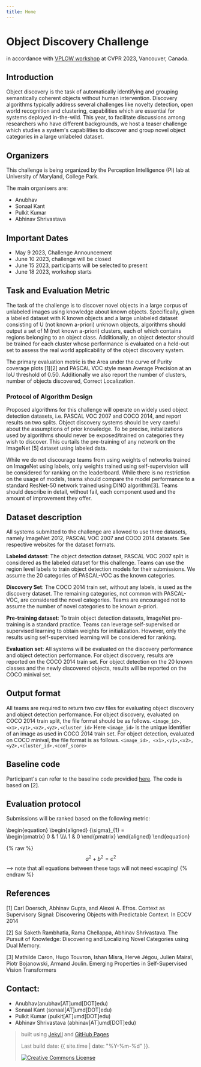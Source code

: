 ```yaml
---
title: Home
---
```


# Object Discovery Challenge 

in accordance with [VPLOW workshop](https://vplow.github.io/vplow_3rd.html) at CVPR 2023, Vancouver, Canada.

<!-- {% include figure.html img="car-images.png" alt="intro image here" caption="SOFAR (SOCAR: Socially-Obtained CAR image dataset" width="99%" %} -->
 

<!-- <div class="toc" markdown="1"> -->
## Introduction

  Object discovery is the task of automatically identifying and grouping semantically coherent objects without human intervention. Discovery algorithms typically address several challenges like novelty detection, open world recognition and clustering, capabilities which are essential for systems deployed in-the-wild. This year, to facilitate discussions among researchers who have different backgrounds, we host a teaser challenge which studies a system's capabilities to discover and group novel object categories in a large unlabeled dataset.

 
<!-- </div> -->


<!-- <div class="toc" markdown="1"> -->
## Organizers

This challenge is being organized by the Perception Intelligence (PI) lab at University of Maryland, College Park. 

The main organisers are:

* Anubhav
* Sonaal Kant
* Pulkit Kumar
* Abhinav Shrivastava

## Important Dates

* May 9 2023, Challenge Announcement
* June 10 2023, challenge will be closed
* June 15 2023, participants will be selected to present
* June 18 2023, workshop starts


<!-- </div> -->

<!-- <div class="toc" markdown="1"> -->
## Task and Evaluation Metric
 The task of the challenge is to discover novel objects in a large corpus of unlabeled images using knowledge about known objects. Specifically, given a labeled dataset with K known objects and a large unlabeled dataset consisting of U (not known a-priori) unknown objects, algorithms should output a set of M (not known a-priori) clusters, each of which contains regions belonging to an object class. Additionally, an object detector should be trained for each cluster whose performance is evaluated on a held-out set to assess the real world applicability of the object discovery system.

The primary evaluation metric is the Area under the curve of Purity coverage plots [1][2] and PASCAL VOC style mean Average Precision at an IoU threshold of 0.50. Additionally we also report the number of clusters, number of objects discovered, Correct Localization.


<!-- <div class="toc" markdown="1"> -->
### Protocol of Algorithm Design
Proposed algorithms for this challenge will operate on widely used object detection datasets, i.e. PASCAL VOC 2007 and COCO 2014, and report results on two splits. Object discovery systems should be very careful about the assumptions of prior knowledge. To be precise, initializations used by algorithms should never be exposed/trained on categories they wish to discover. This curtails the pre-training of any network on the ImageNet [5] dataset using labeled data.


While we do not discourage teams from using weights of networks trained on ImageNet using labels, only weights trained using self-supervision will be considered for ranking on the leaderboard. While there is no restriction on the usage of models, teams should compare the model performance to a standard ResNet-50 network trained using DINO algorithm[3]. Teams should describe in detail, without fail, each component used and the amount of improvement they offer.
<!-- </div> -->

 
<!-- <div class="toc" markdown="1"> -->
## Dataset description

All systems submitted to the challenge are allowed to use three datasets, namely ImageNet 2012, PASCAL VOC 2007 and COCO 2014 datasets. See respective websites for the dataset formats.

**Labeled dataset**: The object detection dataset, PASCAL VOC 2007 split is considered as the labeled dataset for this challenge. Teams can use the region level labels to train object detection models for their submissions. We assume the 20 categories of PASCAL-VOC as the known categories.

**Discovery Set**: The COCO 2014 train set, without any labels, is used as the discovery dataset. The remaining categories, not common with PASCAL-VOC, are considered the novel categories. Teams are encouraged not to assume the number of novel categories to be known a-priori.

**Pre-training dataset**: To train object detection datasets, ImageNet pre-training is a standard practice. Teams can leverage self-supervised or supervised learning to obtain weights for initialization. However, only the results using self-supervised learning will be considered for ranking.

**Evaluation set**: All systems will be evaluated on the discovery performance and object detection performance. For object discovery, results are reported on the COCO 2014 train set. For object detection on the 20 known classes and the newly discovered objects, results will be reported on the COCO minival set.



<!-- </div> -->
 
<!-- <div class="toc" markdown="1"> -->
## Output format

All teams are required to return two csv files for evaluating object discovery and object detection performance. For object discovery, evaluated on COCO 2014 train split, the file format should be as follows. `<image_id>, <x1>,<y1>,<x2>,<y2>,<cluster_id>` Here `<image_id>` is the unique identifier of an image as used in COCO 2014 train set. For object detection, evaluated on COCO minival, the file format is as follows. `<image_id>, <x1>,<y1>,<x2>,<y2>,<cluster_id>,<conf_score>`
<!-- </div> -->

## Baseline code
Participant's can refer to the baseline code providied [here](https://github.com/learn2phoenix/cvpr22_vplow_ow). The code is based on [2].

 
## Evaluation protocol
Submissions will be ranked based on the following metric:

[//]: # ($$performance = \Sigma_{1}^{N} \frac{purity_{i}*N_{i}}{rank_{i}} $$)

\begin{equation}
\begin{aligned}
  {\sigma}_{1} =  
  \begin{pmatrix}
    0 & 1 \\\\\\\\
    1 & 0
  \end{pmatrix} 
\end{aligned}
\end{equation}

{% raw %}
  $$a^2 + b^2 = c^2$$ --> note that all equations between these tags will not need escaping! 
{% endraw %}

## References

 [1] Carl Doersch, Abhinav Gupta, and Alexei A. Efros. Context as Supervisory Signal: Discovering Objects with Predictable Context. In ECCV 2014 

 [2] Sai Saketh Rambhatla, Rama Chellappa, Abhinav Shrivastava. The Pursuit of Knowledge: Discovering and Localizing Novel Categories using Dual Memory. 

 [3] Mathilde Caron, Hugo Touvron, Ishan Misra, Hervé Jégou, Julien Mairal, Piotr Bojanowski, Armand Joulin. Emerging Properties in Self-Supervised Vision Transformers

## Contact:

* Anubhav(anubhav[AT]umd[DOT]edu)
* Sonaal Kant (sonaal[AT]umd[DOT]edu)
* Pulkit Kumar (pulkit[AT]umd[DOT]edu)
* Abhinav Shrivastava (abhinav[AT]umd[DOT]edu)

<!-- </div> -->

 
> built using [Jekyll](https://jekyllrb.com/) and [GitHub Pages](https://pages.github.com/)
>
> Last build date: {{ site.time | date: "%Y-%m-%d" }}.
>
> <a href="http://creativecommons.org/licenses/by-sa/4.0/" rel="license"><img style="border-width: 0;" src="https://i.creativecommons.org/l/by-sa/4.0/88x31.png" alt="Creative Commons License" /></a>

